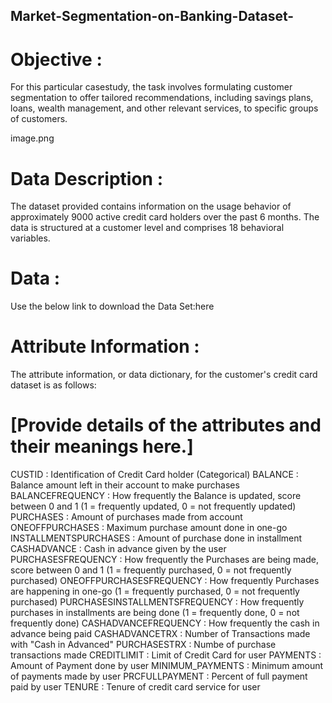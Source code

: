 ## Market-Segmentation-on-Banking-Dataset-
# Objective :
For this particular casestudy, the task involves formulating customer segmentation to offer tailored recommendations, including savings plans, loans, wealth management, and other relevant services, to specific groups of customers.

image.png

# Data Description :
The dataset provided contains information on the usage behavior of approximately 9000 active credit card holders over the past 6 months. The data is structured at a customer level and comprises 18 behavioral variables.

# Data :
Use the below link to download the Data Set:here

# Attribute Information :
The attribute information, or data dictionary, for the customer's credit card dataset is as follows:

# [Provide details of the attributes and their meanings here.]

CUSTID : Identification of Credit Card holder (Categorical)
BALANCE : Balance amount left in their account to make purchases
BALANCEFREQUENCY : How frequently the Balance is updated, score between 0 and 1 (1 = frequently updated, 0 = not frequently updated)
PURCHASES : Amount of purchases made from account
ONEOFFPURCHASES : Maximum purchase amount done in one-go
INSTALLMENTSPURCHASES : Amount of purchase done in installment
CASHADVANCE : Cash in advance given by the user
PURCHASESFREQUENCY : How frequently the Purchases are being made, score between 0 and 1 (1 = frequently purchased, 0 = not frequently purchased)
ONEOFFPURCHASESFREQUENCY : How frequently Purchases are happening in one-go (1 = frequently purchased, 0 = not frequently purchased)
PURCHASESINSTALLMENTSFREQUENCY : How frequently purchases in installments are being done (1 = frequently done, 0 = not frequently done)
CASHADVANCEFREQUENCY : How frequently the cash in advance being paid
CASHADVANCETRX : Number of Transactions made with "Cash in Advanced"
PURCHASESTRX : Numbe of purchase transactions made
CREDITLIMIT : Limit of Credit Card for user
PAYMENTS : Amount of Payment done by user
MINIMUM_PAYMENTS : Minimum amount of payments made by user
PRCFULLPAYMENT : Percent of full payment paid by user
TENURE : Tenure of credit card service for user
